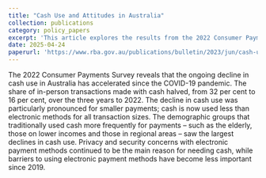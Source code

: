 ```yaml
---
title: "Cash Use and Attitudes in Australia"
collection: publications
category: policy_papers
excerpt: 'This article explores the results from the 2022 Consumer Payments Survey (CPS) as they relate to cash.'
date: 2025-04-24
paperurl: 'https://www.rba.gov.au/publications/bulletin/2023/jun/cash-use-and-attitudes-in-australia.html'
---
```

The 2022 Consumer Payments Survey reveals that the ongoing decline in cash use in Australia has accelerated since the COVID-19 pandemic. The share of in-person transactions made with cash halved, from 32 per cent to 16 per cent, over the three years to 2022. The decline in cash use was particularly pronounced for smaller payments; cash is now used less than electronic methods for all transaction sizes. The demographic groups that traditionally used cash more frequently for payments – such as the elderly, those on lower incomes and those in regional areas – saw the largest declines in cash use. Privacy and security concerns with electronic payment methods continued to be the main reason for needing cash, while barriers to using electronic payment methods have become less important since 2019. 
